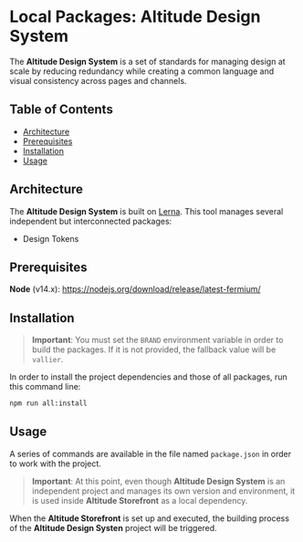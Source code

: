# Local Packages: Altitude Design System

The **Altitude Design System** is a set of standards for managing design at scale by reducing redundancy while creating a common language and visual consistency across pages and channels.

## Table of Contents

* [Architecture](#architecture)
* [Prerequisites](#prerequisites)
* [Installation](#installation)
* [Usage](#usage)

## Architecture

The **Altitude Design System** is built on [Lerna](https://lerna.js.org/). This tool manages several independent but interconnected packages:

* Design Tokens

## Prerequisites

**Node** (v14.x): https://nodejs.org/download/release/latest-fermium/

## Installation

> **Important**: You must set the `BRAND` environment variable in order to build the packages. If it is not provided, the fallback value will be `vallier`.

In order to install the project dependencies and those of all packages, run this command line:

```bash
npm run all:install
```

## Usage

A series of commands are available in the file named `package.json` in order to work with the project.

> **Important**: At this point, even though **Altitude Design System** is an independent project and manages its own version and environment, it is used inside **Altitude Storefront** as a local dependency.

When the **Altitude Storefront** is set up and executed, the building process of the **Altitude Design Systen** project will be triggered.
